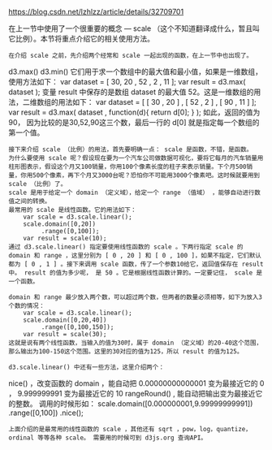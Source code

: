 https://blog.csdn.net/lzhlzz/article/details/32709701

在上一节中使用了一个很重要的概念 — scale （这个不知道翻译成什么，暂且叫它比例）。本节将重点介绍它的相关使用方法。

    在介绍 scale 之前，先介绍两个经常和 scale 一起出现的函数，在上一节中也出现了。

d3.max()
d3.min()
    它们用于求一个数组中的最大值和最小值，如果是一维数组，使用方法如下：
		var dataset = [ 30, 20 , 52 , 2 , 11 ];
		var result = d3.max( dataset );
    变量 result 中保存的是数组 dataset 的最大值 52。这是一维数组的用法，二维数组的用法如下：
var dataset = [ [ 30 , 20 ] , 
		        [ 52 , 2 ] ,
                [ 90 , 11 ] ];
var result = d3.max( dataset , function(d){ 
				  return d[0]; } );
    如此，返回的值为90， 因为比较的是30,52,90这三个数，最后一行的 d[0] 就是指定每一个数组的第一个值。

   
    接下来介绍 scale （比例）的用法，首先要明确一点： scale 是函数，不错，是函数。
    为什么要使用 scale 呢？假设现在要为一个汽车公司做数据可视化，要将它每月的汽车销量用柱形图表示，假设这个月又100销量，你用100个像素长度的柱子来表示销量。下个月500销量，你用500个像素，再下个月又3000台呢？恐怕你不可能用3000个像素吧。这时候就要用到 scale （比例）了。
    scale 是用于给定一个 domain （定义域），给定一个 range （值域） ，能够自动进行数值之间的转换。
    最常用的 scale 是线性函数。它的用法如下：
		var scale = d3.scale.linear();
		scale.domain([0,20])
		     .range([0,100]);				 
		var result = scale(10);
    通过 d3.scale.linear() 指定要使用线性函数的 scale 。下两行指定 scale 的 domain 和 range ，这里分别为 [ 0 , 20 ] 和 [ 0 , 100 ]，如果不指定，它们默认都为 [ 0 , 1 ] 。接下来调用 scale 函数，传了一个参数10给它，返回值保存在 result 中。 result 的值为多少呢， 是 50 。它是根据线性函数计算的。一定要记住， scale 是一个函数。
    
    domain 和 range 最少放入两个数，可以超过两个数，但两者的数量必须相等，如下为放入3个数的情况：
		var scale = d3.scale.linear();
		scale.domain([0,20,40])
		     .range([0,100,150]);				 
		var result = scale(30);
    这就是说有两个线性函数，当输入的值为30时，属于 domain （定义域）的20-40这个范围，那么输出为100-150这个范围。这里的30对应的值为125，所以 result 的值为125。

    d3.scale.linear() 中还有一些方法，这里介绍两个：
nice()  ，改变函数的 domain ，能自动把 0.00000000000001 变为最接近它的 0 ， 9.999999991 变为最接近它的 10 
rangeRound() , 能自动把输出变为最接近它的整数。
    调用的时候形如：
		scale.domain([0.000000001,9.99999999991])
		     .range([0,100])
			 .nice();
    
    上面介绍的是最常用的线性函数的 scale ，其他还有 sqrt ，pow，log，quantize，ordinal 等等各种 scale。 需要用的时候可到 d3js.org 查询API。